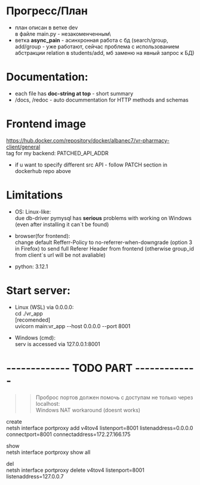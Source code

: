 # Прогресс/План
- план описан в ветке dev\
в файле main.py - незакоменченным\
- ветка **async_pain** - асинхронная работа с бд (search/group, add/group - уже работают, сейчас проблема с использованием абстракции relation в students/add, мб заменю на явный запрос к БД)


# Documentation:
 - each file has **doc-string at top** - short summary
 - /docs, /redoc - auto docummentation for HTTP methods and schemas 

# Frontend image
https://hub.docker.com/repository/docker/albanec7/vr-pharmacy-client/general \
tag for my backend: PATCHED_API_ADDR

- if u want to specify different src API - follow PATCH section in dockerhub repo above 


# Limitations
- OS: Linux-like:\
 due db-driver pymysql has **serious** problems with working on Windows (even after installing it can`t be found)

- browser(for frontend): \
  change default Refferr-Policy to no-referrer-when-downgrade (option 3 in Firefox) to send full Referer Header from frontend (otherwise group_id from client`s url will be not avaliable)  

- python: 3.12.1



# Start server:
- Linux (WSL)
 via 0.0.0.0:\
 cd ./vr_app \
 [recomended] <use venv>\
 uvicorn main:vr_app --host 0.0.0.0 --port 8001 

- Windows (cmd):\
  serv is accessed via 127.0.0.1:8001 


# ------------- TODO PART ------------- 
>> Проброс портов должен помочь с доступам не только через localhost:\
Windows NAT workaround (doesnt works)

create\
netsh interface portproxy add v4tov4 listenport=8001 listenaddress=0.0.0.0 connectport=8001 connectaddress=172.27.166.175

show\
netsh interface portproxy show all

del\
netsh interface portproxy delete v4tov4 listenport=8001 listenaddress=127.0.0.7
